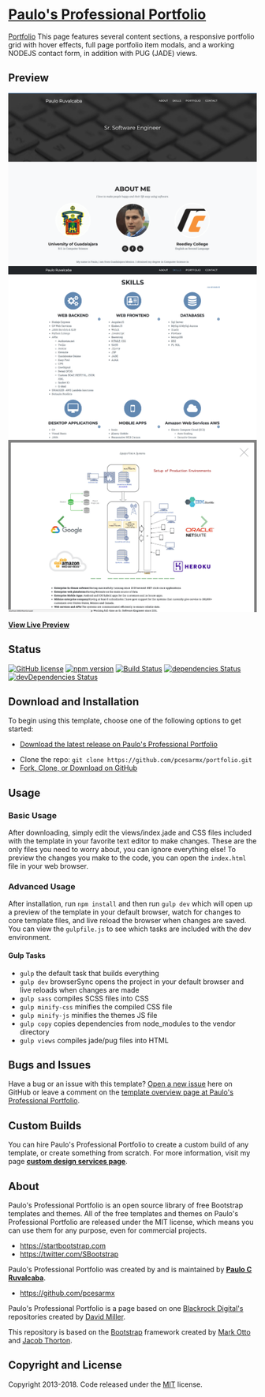 # [Paulo's Professional Portfolio](https://github.com/pcesarmx/portfolio/)

[Portfolio](https://github.com/pcesarmx/portfolio/) This page features several content sections, a responsive portfolio grid with hover effects, full page portfolio item modals, and a working NODEJS contact form, in addition with PUG (JADE) views.

## Preview

[![Portfolio Preview1](https://raw.githubusercontent.com/pcesarmx/portfolio/master/assets/imgs/preview1.png)](https://github.com/pcesarmx/portfolio/)
[![Portfolio Preview2](https://raw.githubusercontent.com/pcesarmx/portfolio/master/assets/imgs/preview2.png)](https://github.com/pcesarmx/portfolio/)
[![Portfolio Preview3](https://raw.githubusercontent.com/pcesarmx/portfolio/master/assets/imgs/preview3.png)](https://github.com/pcesarmx/portfolio/)

**[View Live Preview](http://pruvalcaba.com/)**

## Status

[![GitHub license](https://img.shields.io/badge/license-MIT-blue.svg)](https://github.com/pcesarmx/portfolio/master/LICENSE)
[![npm version](https://img.shields.io/npm/v/startbootstrap-agency.svg)](https://www.npmjs.com/package/startbootstrap-agency)
[![Build Status](https://travis-ci.org/BlackrockDigital/startbootstrap-agency.svg?branch=master)](https://travis-ci.org/BlackrockDigital/startbootstrap-agency)
[![dependencies Status](https://david-dm.org/BlackrockDigital/startbootstrap-agency/status.svg)](https://david-dm.org/BlackrockDigital/startbootstrap-agency)
[![devDependencies Status](https://david-dm.org/BlackrockDigital/startbootstrap-agency/dev-status.svg)](https://david-dm.org/BlackrockDigital/startbootstrap-agency?type=dev)

## Download and Installation

To begin using this template, choose one of the following options to get started:
* [Download the latest release on Paulo's Professional Portfolio](https://github.com/pcesarmx/portfolio/)
<!-- * Install via npm: `npm i startbootstrap-agency` -->
* Clone the repo: `git clone https://github.com/pcesarmx/portfolio.git`
* [Fork, Clone, or Download on GitHub](https://github.com/pcesarmx/portfolio)

## Usage

### Basic Usage

After downloading, simply edit the views/index.jade and CSS files included with the template in your favorite text editor to make changes. These are the only files you need to worry about, you can ignore everything else! To preview the changes you make to the code, you can open the `index.html` file in your web browser.

### Advanced Usage

After installation, run `npm install` and then run `gulp dev` which will open up a preview of the template in your default browser, watch for changes to core template files, and live reload the browser when changes are saved. You can view the `gulpfile.js` to see which tasks are included with the dev environment.

#### Gulp Tasks

- `gulp` the default task that builds everything
- `gulp dev` browserSync opens the project in your default browser and live reloads when changes are made
- `gulp sass` compiles SCSS files into CSS
- `gulp minify-css` minifies the compiled CSS file
- `gulp minify-js` minifies the themes JS file
- `gulp copy` copies dependencies from node_modules to the vendor directory
- `gulp views` compiles jade/pug files into HTML

## Bugs and Issues

Have a bug or an issue with this template? [Open a new issue](https://github.com/pcesarmx/portfolio/issues) here on GitHub or leave a comment on the [template overview page at Paulo's Professional Portfolio](http://pruvalcaba.com/).

## Custom Builds

You can hire Paulo's Professional Portfolio to create a custom build of any template, or create something from scratch. For more information, visit my page **[custom design services page](http://pruvalcaba.com/)**.

## About

Paulo's Professional Portfolio is an open source library of free Bootstrap templates and themes. All of the free templates and themes on Paulo's Professional Portfolio are released under the MIT license, which means you can use them for any purpose, even for commercial projects.

* https://startbootstrap.com
* https://twitter.com/SBootstrap

Paulo's Professional Portfolio was created by and is maintained by **[Paulo C Ruvalcaba](http://pruvalcaba.com/)**.

* https://github.com/pcesarmx

Paulo's Professional Portfolio is a page based on one [Blackrock Digital's](https://github.com/BlackrockDigital/startbootstrap-agency/) repositories created by [David Miller](https://github.com/davidtmiller/).

This repository is based on the [Bootstrap](http://getbootstrap.com/) framework created by [Mark Otto](https://twitter.com/mdo) and [Jacob Thorton](https://twitter.com/fat).


## Copyright and License

Copyright 2013-2018. Code released under the [MIT](https://github.com/pcesarmx/portfolio/master/LICENSE) license.

